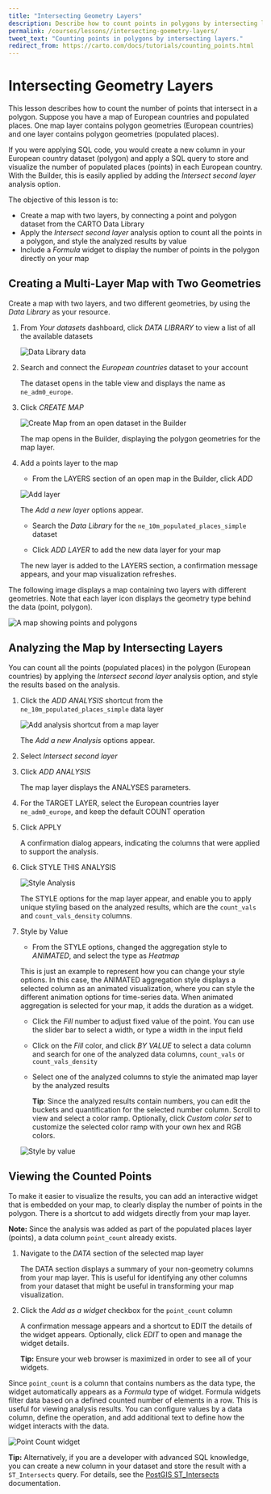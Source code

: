 ```yaml
---
title: "Intersecting Geometry Layers"
description: Describe how to count points in polygons by intersecting layers with the CARTO Builder.
permalink: /courses/lessons//intersecting-goemetry-layers/
tweet_text: "Counting points in polygons by intersecting layers."
redirect_from: https://carto.com/docs/tutorials/counting_points.html
---
```


# Intersecting Geometry Layers

This lesson describes how to count the number of points that intersect in a polygon. Suppose you have a map of European countries and populated places. One map layer contains polygon geometries (European countries) and one layer contains polygon geometries (populated places).

If you were applying SQL code, you would create a new column in your European country dataset (polygon) and apply a SQL query to store and visualize the number of populated places (points) in each European country. With the Builder, this is easily applied by adding the _Intersect second layer_ analysis option.

The objective of this lesson is to:

- Create a map with two layers, by connecting a point and polygon dataset from the CARTO Data Library
- Apply the _Intersect second layer_ analysis option to count all the points in a polygon, and style the analyzed results by value
- Include a _Formula_ widget to display the number of points in the polygon directly on your map

## Creating a Multi-Layer Map with Two Geometries

Create a map with two layers, and two different geometries, by using the _Data Library_ as your resource.

1. From _Your datasets_ dashboard, click _DATA LIBRARY_ to view a list of all the available datasets

	<span class="wrap-border"><img src="/academy/img/lessons/intersecting_layers/datalibrary.jpg" alt="Data Library data" /></span>

2. Search and connect the _European countries_ dataset to your account

	The dataset opens in the table view and displays the name as `ne_adm0_europe`.

2. Click _CREATE MAP_

	<span class="wrap-border"><img src="/academy/img/lessons/intersecting_layers/create_map_from_dataset.jpg" alt="Create Map from an open dataset in the Builder" /></span>

	The map opens in the Builder, displaying the polygon geometries for the map layer.

3. Add a points layer to the map

	- From the LAYERS section of an open map in the Builder, click _ADD_

	<span class="wrap-border"><img src="/academy/img/lessons/intersecting_layers/european_country_add_layer.jpg" alt="Add layer" /></span>

	The _Add a new layer_ options appear.

	- Search the _Data Library_ for the `ne_10m_populated_places_simple` dataset

	- Click _ADD LAYER_ to add the new data layer for your map

	The new layer is added to the LAYERS section, a confirmation message appears, and your map visualization refreshes. 

The following image displays a map containing two layers with different geometries. Note that each layer icon displays the geometry type behind the data (point, polygon).

<span class="wrap-border"><img src="/academy/img/lessons/intersecting_layers/point_polygon_layers.jpg" alt="A map showing points and polygons" /></span>

## Analyzing the Map by Intersecting Layers

You can count all the points (populated places) in the polygon (European countries) by applying the _Intersect second layer_ analysis option, and style the results based on the analysis.

1. Click the _ADD ANALYSIS_ shortcut from the `ne_10m_populated_places_simple` data layer

	<span class="wrap-border"><img src="/academy/img/lessons/intersecting_layers/add_analysis_shortcut.jpg" alt="Add analysis shortcut from a map layer" /></span>

	The _Add a new Analysis_ options appear.

2. Select _Intersect second layer_

3. Click _ADD ANALYSIS_

	The map layer displays the ANALYSES parameters.

4. For the TARGET LAYER, select the European countries layer `ne_adm0_europe`, and keep the default COUNT operation

5. Click APPLY

	A confirmation dialog appears, indicating the columns that were applied to support the analysis.

6. Click STYLE THIS ANALYSIS

	<span class="wrap-border"><img src="/academy/img/lessons/intersecting_layers/style_this_analysis.jpg" alt="Style Analysis" /></span>

	The STYLE options for the map layer appear, and enable you to apply unique styling based on the analyzed results, which are the `count_vals` and `count_vals_density` columns.

7. Style by Value

	- From the STYLE options, changed the aggregation style to _ANIMATED_, and select the type as _Heatmap_

	This is just an example to represent how you can change your style options. In this case, the ANIMATED aggregation style displays a selected column as an animated visualization, where you can style the different animation options for time-series data. When animated aggregation is selected for your map, it adds the duration as a widget.

	- Click the _Fill_ number to adjust fixed value of the point. You can use the slider bar to select a width, or type a width in the input field

	- Click on the _Fill_ color, and click _BY VALUE_ to select a data column and search for one of the analyzed data columns, `count_vals` or `count_vals_density`

	- Select one of the analyzed columns to style the animated map layer by the analyzed results

		**Tip**: Since the analyzed results contain numbers, you can edit the buckets and quantification for the selected number column. Scroll to view and select a color ramp. Optionally, click _Custom color set_ to customize the selected color ramp with your own hex and RGB colors.

	<span class="wrap-border"><img src="/academy/img/lessons/intersecting_layers/style_by_value.jpg" alt="Style by value" /></span>

## Viewing the Counted Points

To make it easier to visualize the results, you can add an interactive widget that is embedded on your map, to clearly display the number of points in the polygon. There is a shortcut to add widgets directly from your map layer.

**Note:** Since the analysis was added as part of the populated places layer (points), a data column `point_count` already exists.

1. Navigate to the _DATA_ section of the selected map layer
	
	The DATA section displays a summary of your non-geometry columns from your map layer. This is useful for identifying any other columns from your dataset that might be useful in transforming your map visualization.

2. Click the _Add as a widget_ checkbox for the `point_count` column

	A confirmation message appears and a shortcut to EDIT the details of the widget appears. Optionally, click _EDIT_ to open and manage the widget details.

	**Tip:** Ensure your web browser is maximized in order to see all of your widgets. 

Since `point_count` is a column that contains numbers as the data type, the widget automatically appears as a _Formula_ type of widget. Formula widgets filter data based on a defined counted number of elements in a row. This is useful for viewing analysis results. You can configure values by a data column, define the operation, and add additional text to define how the widget interacts with the data.

<span class="wrap-border"><img src="/academy/img/lessons/intersecting_layers/point_count_widget.jpg" alt="Point Count widget" /></span>

**Tip:** Alternatively, if you are a developer with advanced SQL knowledge, you can create a new column in your dataset and store the result with a `ST_Intersects` query. For details, see the [PostGIS ST_Intersects](http://postgis.net/docs/ST_Intersects.html) documentation.
